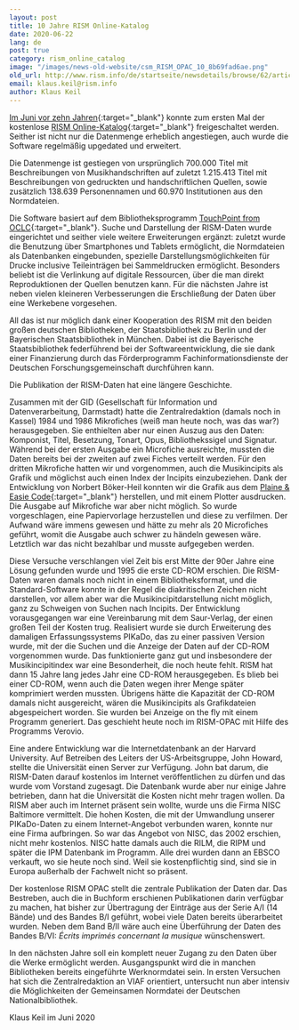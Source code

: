 ```yaml
---
layout: post
title: 10 Jahre RISM Online-Katalog
date: 2020-06-22
lang: de
post: true
category: rism_online_catalog
image: "/images/news-old-website/csm_RISM_OPAC_10_8b69fad6ae.png"
old_url: http://www.rism.info/de/startseite/newsdetails/browse/62/article/64/10-years-of-the-rism-online-catalog.html
email: klaus.keil@rism.info
author: Klaus Keil
---
```


[Im Juni vor zehn Jahren](/in_the_news/2010/06/30/new-online-music-catalogue-over-700000-entries.html){:target="_blank"} konnte zum ersten Mal der kostenlose [RISM Online-Katalog](https://opac.rism.info/index.php?id=4){:target="_blank"} freigeschaltet werden. Seither ist nicht nur die Datenmenge erheblich angestiegen, auch wurde die Software regelmäßig upgedated und erweitert.

Die Datenmenge ist gestiegen von ursprünglich 700.000 Titel mit Beschreibungen von Musikhandschriften auf zuletzt 1.215.413 Titel mit Beschreibungen von gedruckten und handschriftlichen Quellen, sowie zusätzlich 138.639 Personennamen und 60.970 Institutionen aus den Normdateien.

Die Software basiert auf dem Bibliotheksprogramm [TouchPoint from OCLC](https://www.oclc.org/de/touchpoint/features.html){:target="_blank"}. Suche und Darstellung der RISM-Daten wurde eingerichtet und seither viele weitere Erweiterungen ergänzt: zuletzt wurde die Benutzung über Smartphones und Tablets ermöglicht, die Normdateien als Datenbanken eingebunden, spezielle Darstellungsmöglichkeiten für Drucke inclusive Teileinträgen bei Sammeldrucken ermöglicht. Besonders beliebt ist die Verlinkung auf digitale Ressourcen, über die man direkt Reproduktionen der Quellen benutzen kann. Für die nächsten Jahre ist neben vielen kleineren Verbesserungen die Erschließung der Daten über eine Werkebene vorgesehen.

All das ist nur möglich dank einer Kooperation des RISM mit den beiden großen deutschen Bibliotheken, der Staatsbibliothek zu Berlin und der Bayerischen Staatsbibliothek in München. Dabei ist die Bayerische Staatsbibliothek federführend bei der Softwareentwicklung, die sie dank einer Finanzierung durch das Förderprogramm Fachinformationsdienste der Deutschen Forschungsgemeinschaft durchführen kann.

Die Publikation der RISM-Daten hat eine längere Geschichte.

Zusammen mit der GID (Gesellschaft für Information und Datenverarbeitung, Darmstadt) hatte die Zentralredaktion (damals noch in Kassel) 1984 und 1986 Mikrofiches (weiß man heute noch, was das war?) herausgegeben. Sie enthielten aber nur einen Auszug aus den Daten: Komponist, Titel, Besetzung, Tonart, Opus, Bibliothekssigel und Signatur. Während bei der ersten Ausgabe ein Microfiche ausreichte, mussten die Daten bereits bei der zweiten auf zwei Fiches verteilt werden. Für den dritten Mikrofiche hatten wir und vorgenommen, auch die Musikincipits als Grafik und möglichst auch einen Index der Incipits einzubeziehen. Dank der Entwicklung von Norbert Böker-Heil konnten wir die Grafik aus dem [Plaine & Easie Code](https://www.iaml.info/plaine-easie-code){:target="_blank"} herstellen, und mit einem Plotter ausdrucken. Die Ausgabe auf Mikrofiche war aber nicht möglich. So wurde vorgeschlagen, eine Papiervorlage herzustellen und diese zu verfilmen. Der Aufwand wäre immens gewesen und hätte zu mehr als 20 Microfiches geführt, womit die Ausgabe auch schwer zu händeln gewesen wäre. Letztlich war das nicht bezahlbar und musste aufgegeben werden.

Diese Versuche verschlangen viel Zeit bis erst Mitte der 90er Jahre eine Lösung gefunden wurde und 1995 die erste CD-ROM erschien. Die RISM-Daten waren damals noch nicht in einem Bibliotheksformat, und die Standard-Software konnte in der Regel die diakritischen Zeichen nicht darstellen, vor allem aber war die Musikincipitdarstellung nicht möglich, ganz zu Schweigen von Suchen nach Incipits. Der Entwicklung vorausgegangen war eine Vereinbarung mit dem Saur-Verlag, der einen großen Teil der Kosten trug. Realisiert wurde sie durch Erweiterung des damaligen Erfassungssystems PIKaDo, das zu einer passiven Version wurde, mit der die Suchen und die Anzeige der Daten auf der CD-ROM vorgenommen wurde. Das funktionierte ganz gut und insbesondere der Musikincipitindex war eine Besonderheit, die noch heute fehlt. RISM hat dann 15 Jahre lang jedes Jahr eine CD-ROM herausgegeben. Es blieb bei einer CD-ROM, wenn auch die Daten wegen ihrer Menge später komprimiert werden mussten. Übrigens hätte die Kapazität der CD-ROM damals nicht ausgereicht, wären die Musikincipits als Grafikdateien abgespeichert worden. Sie wurden bei Anzeige on the fly mit einem Programm generiert. Das geschieht heute noch im RISM-OPAC mit Hilfe des Programms Verovio.

Eine andere Entwicklung war die Internetdatenbank an der Harvard University. Auf Betreiben des Leiters der US-Arbeitsgruppe, John Howard, stellte die Universität einen Server zur Verfügung. John bat darum, die RISM-Daten darauf kostenlos im Internet veröffentlichen zu dürfen und das wurde vom Vorstand zugesagt. Die Datenbank wurde aber nur einige Jahre betrieben, dann hat die Universität die Kosten nicht mehr tragen wollen. Da RISM aber auch im Internet präsent sein wollte, wurde uns die Firma NISC Baltimore vermittelt. Die hohen Kosten, die mit der Umwandlung unserer PIKaDo-Daten zu einem Internet-Angebot verbunden waren, konnte nur eine Firma aufbringen. So war das Angebot von NISC, das 2002 erschien, nicht mehr kostenlos. NISC hatte damals auch die RILM, die RIPM und später die IPM Datenbank im Programm. Alle drei wurden dann an EBSCO verkauft, wo sie heute noch sind. Weil sie kostenpflichtig sind, sind sie in Europa außerhalb der Fachwelt nicht so präsent.

Der kostenlose RISM OPAC stellt die zentrale Publikation der Daten dar. Das Bestreben, auch die in Buchform erschienen Publikationen darin verfügbar zu machen, hat bisher zur Übertragung der Einträge aus der Serie A/I (14 Bände) und des Bandes B/I geführt, wobei viele Daten bereits überarbeitet wurden. Neben dem Band B/II wäre auch eine Überführung der Daten des Bandes B/VI: _Écrits imprimés concernant la musique_ wünschenswert.

In den nächsten Jahre soll ein komplett neuer Zugang zu den Daten über die Werke ermöglicht werden. Ausgangspunkt wird die in manchen Bibliotheken bereits eingeführte Werknormdatei sein. In ersten Versuchen hat sich die Zentralredaktion an VIAF orientiert, untersucht nun aber intensiv die Möglichkeiten der Gemeinsamen Normdatei der Deutschen Nationalbibliothek.

Klaus Keil
im Juni 2020


